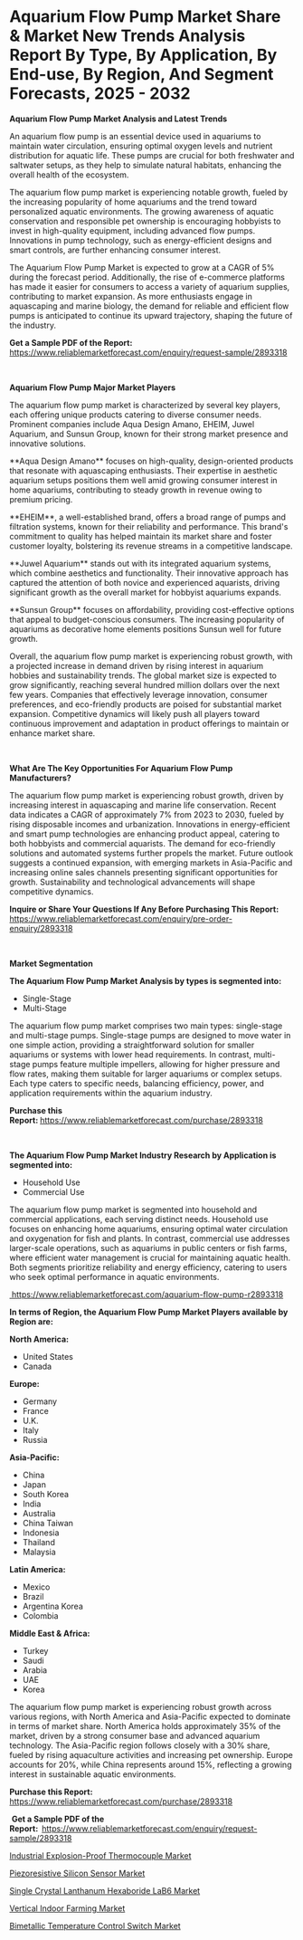 <p><h1>Aquarium Flow Pump Market Share & Market New Trends Analysis Report By Type, By Application, By End-use, By Region, And Segment Forecasts, 2025 - 2032</h1></p><p><strong>Aquarium Flow Pump Market Analysis and Latest Trends</strong></p>
<p><p>An aquarium flow pump is an essential device used in aquariums to maintain water circulation, ensuring optimal oxygen levels and nutrient distribution for aquatic life. These pumps are crucial for both freshwater and saltwater setups, as they help to simulate natural habitats, enhancing the overall health of the ecosystem.</p><p>The aquarium flow pump market is experiencing notable growth, fueled by the increasing popularity of home aquariums and the trend toward personalized aquatic environments. The growing awareness of aquatic conservation and responsible pet ownership is encouraging hobbyists to invest in high-quality equipment, including advanced flow pumps. Innovations in pump technology, such as energy-efficient designs and smart controls, are further enhancing consumer interest.</p><p>The Aquarium Flow Pump Market is expected to grow at a CAGR of 5% during the forecast period. Additionally, the rise of e-commerce platforms has made it easier for consumers to access a variety of aquarium supplies, contributing to market expansion. As more enthusiasts engage in aquascaping and marine biology, the demand for reliable and efficient flow pumps is anticipated to continue its upward trajectory, shaping the future of the industry.</p></p>
<p><strong>Get a Sample PDF of the Report:&nbsp;</strong> <a href="https://www.reliablemarketforecast.com/enquiry/request-sample/2893318?utm_campaign=1108&utm_medium=2&utm_source=Github&utm_content=ia&utm_term=15032025&utm_id=aquarium-flow-pump">https://www.reliablemarketforecast.com/enquiry/request-sample/2893318</a></p>
<p>&nbsp;</p>
<p><strong>Aquarium Flow Pump Major Market Players</strong></p>
<p><p>The aquarium flow pump market is characterized by several key players, each offering unique products catering to diverse consumer needs. Prominent companies include Aqua Design Amano, EHEIM, Juwel Aquarium, and Sunsun Group, known for their strong market presence and innovative solutions.</p><p>**Aqua Design Amano** focuses on high-quality, design-oriented products that resonate with aquascaping enthusiasts. Their expertise in aesthetic aquarium setups positions them well amid growing consumer interest in home aquariums, contributing to steady growth in revenue owing to premium pricing.</p><p>**EHEIM**, a well-established brand, offers a broad range of pumps and filtration systems, known for their reliability and performance. This brand's commitment to quality has helped maintain its market share and foster customer loyalty, bolstering its revenue streams in a competitive landscape.</p><p>**Juwel Aquarium** stands out with its integrated aquarium systems, which combine aesthetics and functionality. Their innovative approach has captured the attention of both novice and experienced aquarists, driving significant growth as the overall market for hobbyist aquariums expands.</p><p>**Sunsun Group** focuses on affordability, providing cost-effective options that appeal to budget-conscious consumers. The increasing popularity of aquariums as decorative home elements positions Sunsun well for future growth.</p><p>Overall, the aquarium flow pump market is experiencing robust growth, with a projected increase in demand driven by rising interest in aquarium hobbies and sustainability trends. The global market size is expected to grow significantly, reaching several hundred million dollars over the next few years. Companies that effectively leverage innovation, consumer preferences, and eco-friendly products are poised for substantial market expansion. Competitive dynamics will likely push all players toward continuous improvement and adaptation in product offerings to maintain or enhance market share.</p></p>
<p>&nbsp;</p>
<p><strong>What Are The Key Opportunities For Aquarium Flow Pump Manufacturers?</strong></p>
<p><p>The aquarium flow pump market is experiencing robust growth, driven by increasing interest in aquascaping and marine life conservation. Recent data indicates a CAGR of approximately 7% from 2023 to 2030, fueled by rising disposable incomes and urbanization. Innovations in energy-efficient and smart pump technologies are enhancing product appeal, catering to both hobbyists and commercial aquarists. The demand for eco-friendly solutions and automated systems further propels the market. Future outlook suggests a continued expansion, with emerging markets in Asia-Pacific and increasing online sales channels presenting significant opportunities for growth. Sustainability and technological advancements will shape competitive dynamics.</p></p>
<p><strong>Inquire or Share Your Questions If Any Before Purchasing This Report:</strong> <a href="https://www.reliablemarketforecast.com/enquiry/pre-order-enquiry/2893318?utm_campaign=1108&utm_medium=2&utm_source=Github&utm_content=ia&utm_term=15032025&utm_id=aquarium-flow-pump">https://www.reliablemarketforecast.com/enquiry/pre-order-enquiry/2893318</a></p>
<p>&nbsp;</p>
<p><strong>Market Segmentation</strong></p>
<p><strong>The Aquarium Flow Pump Market Analysis by types is segmented into:</strong></p>
<p><ul><li>Single-Stage</li><li>Multi-Stage</li></ul></p>
<p><p>The aquarium flow pump market comprises two main types: single-stage and multi-stage pumps. Single-stage pumps are designed to move water in one simple action, providing a straightforward solution for smaller aquariums or systems with lower head requirements. In contrast, multi-stage pumps feature multiple impellers, allowing for higher pressure and flow rates, making them suitable for larger aquariums or complex setups. Each type caters to specific needs, balancing efficiency, power, and application requirements within the aquarium industry.</p></p>
<p><strong>Purchase this Report:&nbsp;</strong><a href="https://www.reliablemarketforecast.com/purchase/2893318?utm_campaign=1108&utm_medium=2&utm_source=Github&utm_content=ia&utm_term=15032025&utm_id=aquarium-flow-pump">https://www.reliablemarketforecast.com/purchase/2893318</a></p>
<p>&nbsp;</p>
<p><strong>The Aquarium Flow Pump Market Industry Research by Application is segmented into:</strong></p>
<p><ul><li>Household Use</li><li>Commercial Use</li></ul></p>
<p><p>The aquarium flow pump market is segmented into household and commercial applications, each serving distinct needs. Household use focuses on enhancing home aquariums, ensuring optimal water circulation and oxygenation for fish and plants. In contrast, commercial use addresses larger-scale operations, such as aquariums in public centers or fish farms, where efficient water management is crucial for maintaining aquatic health. Both segments prioritize reliability and energy efficiency, catering to users who seek optimal performance in aquatic environments.</p></p>
<p><a href="https://www.reliablemarketforecast.com/aquarium-flow-pump-r2893318?utm_campaign=1108&utm_medium=2&utm_source=Github&utm_content=ia&utm_term=15032025&utm_id=aquarium-flow-pump">&nbsp;https://www.reliablemarketforecast.com/aquarium-flow-pump-r2893318</a></p>
<p><strong>In terms of Region, the Aquarium Flow Pump Market Players available by Region are:</strong></p>
<p>
    <p> <strong> North America: </strong>
        <ul>
            <li>United States</li>
            <li>Canada</li>
        </ul>
        </p> 
    <p> <strong> Europe: </strong>
        <ul>
            <li>Germany</li>
            <li>France</li>
            <li>U.K.</li>
            <li>Italy</li>
            <li>Russia</li>
        </ul>
        </p> 
    <p> <strong> Asia-Pacific: </strong>
        <ul>
            <li>China</li>
            <li>Japan</li>
            <li>South Korea</li>
            <li>India</li>
            <li>Australia</li>
            <li>China Taiwan</li>
            <li>Indonesia</li>
            <li>Thailand</li>
            <li>Malaysia</li>
        </ul>
        </p> 
    <p> <strong> Latin America: </strong>
        <ul>
            <li>Mexico</li>
            <li>Brazil</li>
            <li>Argentina Korea</li>
            <li>Colombia</li>
        </ul>
        </p> 
    <p> <strong> Middle East & Africa: </strong>
        <ul>
            <li>Turkey</li>
            <li>Saudi</li>
            <li>Arabia</li>
            <li>UAE</li>
            <li>Korea</li>
        </ul>
    </p>
    </p>
<p><p>The aquarium flow pump market is experiencing robust growth across various regions, with North America and Asia-Pacific expected to dominate in terms of market share. North America holds approximately 35% of the market, driven by a strong consumer base and advanced aquarium technology. The Asia-Pacific region follows closely with a 30% share, fueled by rising aquaculture activities and increasing pet ownership. Europe accounts for 20%, while China represents around 15%, reflecting a growing interest in sustainable aquatic environments.</p></p>
<p><strong>Purchase this Report: </strong><a href="https://www.reliablemarketforecast.com/purchase/2893318?utm_campaign=1108&utm_medium=2&utm_source=Github&utm_content=ia&utm_term=15032025&utm_id=aquarium-flow-pump">https://www.reliablemarketforecast.com/purchase/2893318</a></p>
<p>&nbsp;<strong>Get a Sample PDF of the Report:&nbsp;&nbsp;</strong><a href="https://www.reliablemarketforecast.com/enquiry/request-sample/2893318?utm_campaign=1108&utm_medium=2&utm_source=Github&utm_content=ia&utm_term=15032025&utm_id=aquarium-flow-pump">https://www.reliablemarketforecast.com/enquiry/request-sample/2893318</a></p>
<p><strong></strong></p>
<p><p><a href="https://github.com/hoppeellia6b/Market-Research-Report-List-1/blob/main/industrial-explosion-proof-thermocouple-market.md?utm_campaign=1108&utm_medium=2&utm_source=Github&utm_content=ia&utm_term=15032025&utm_id=aquarium-flow-pump">Industrial Explosion-Proof Thermocouple Market</a></p><p><a href="https://github.com/bredevasil2q/Market-Research-Report-List-1/blob/main/piezoresistive-silicon-sensor-market.md?utm_campaign=1108&utm_medium=2&utm_source=Github&utm_content=ia&utm_term=15032025&utm_id=aquarium-flow-pump">Piezoresistive Silicon Sensor Market</a></p><p><a href="https://github.com/winjelequegt/Market-Research-Report-List-1/blob/main/single-crystal-lanthanum-hexaboride-lab6-market.md?utm_campaign=1108&utm_medium=2&utm_source=Github&utm_content=ia&utm_term=15032025&utm_id=aquarium-flow-pump">Single Crystal Lanthanum Hexaboride LaB6 Market</a></p><p><a href="https://github.com/nedzazollo74/Market-Research-Report-List-1/blob/main/vertical-indoor-farming-market.md?utm_campaign=1108&utm_medium=2&utm_source=Github&utm_content=ia&utm_term=15032025&utm_id=aquarium-flow-pump">Vertical Indoor Farming Market</a></p><p><a href="https://github.com/fontshatintj/Market-Research-Report-List-1/blob/main/bimetallic-temperature-control-switch-market.md?utm_campaign=1108&utm_medium=2&utm_source=Github&utm_content=ia&utm_term=15032025&utm_id=aquarium-flow-pump">Bimetallic Temperature Control Switch Market</a></p></p>